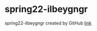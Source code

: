 # spring22-ilbeygngr
spring22-ilbeygngr created by GitHub 
[link](https://bu-ie-360.github.io/spring22-ilbeygngr/)
